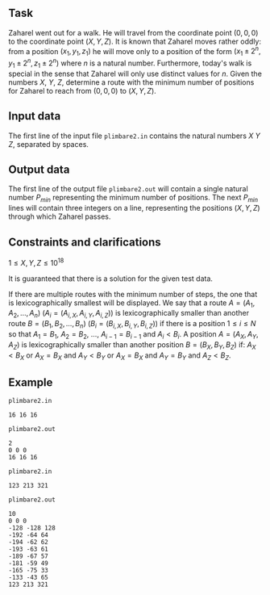 ## Task

Zaharel went out for a walk. He will travel from the coordinate point $(0, 0, 0)$ to the coordinate point $(X, Y, Z)$. It is known that Zaharel moves rather oddly: from a position $(x_1, y_1, z_1)$ he will move only to a position of the form $(x_1 \pm 2^n, y_1 \pm 2^n, z_1 \pm 2^n)$ where $n$ is a natural number. Furthermore, today's walk is special in the sense that Zaharel will only use distinct values for $n$. Given the numbers $X$, $Y$, $Z$, determine a route with the minimum number of positions for Zaharel to reach from $(0, 0, 0)$ to $(X, Y, Z)$.

## Input data

The first line of the input file `plimbare2.in` contains the natural numbers $X$ $Y$ $Z$, separated by spaces.

## Output data

The first line of the output file `plimbare2.out` will contain a single natural number $P_{min}$ representing the minimum number of positions. The next $P_{min}$ lines will contain three integers on a line, representing the positions $(X, Y, Z)$ through which Zaharel passes.

## Constraints and clarifications

$1 \leq X, Y, Z \leq 10^{18}$

It is guaranteed that there is a solution for the given test data.

If there are multiple routes with the minimum number of steps, the one that is lexicographically smallest will be displayed. We say that a route $A=(A_1, A_2, \dots, A_n)$ $(A_i=(A_{i,X}, A_{i,Y}, A_{i,Z}))$ is lexicographically smaller than another route $B=(B_1, B_2, \dots, B_n)$ $(B_i=(B_{i,X}, B_{i,Y}, B_{i,Z}))$ if there is a position $1 \leq i \leq N$ so that $A_1 = B_1$, $A_2 = B_2$, $\dots$, $A_{i-1} = B_{i-1}$ and $A_i < B_i$. A position $A=(A_X, A_Y, A_Z)$ is lexicographically smaller than another position $B=(B_X, B_Y, B_Z)$ if: $A_X < B_X$ or $A_X = B_X$ and $A_Y < B_Y$ or $A_X = B_X$ and $A_Y = B_Y$ and $A_Z < B_Z$.

## Example

`plimbare2.in`
```
16 16 16
```

`plimbare2.out`
```
2
0 0 0
16 16 16
```

`plimbare2.in`
```
123 213 321
```

`plimbare2.out`
```
10
0 0 0
-128 -128 128
-192 -64 64
-194 -62 62
-193 -63 61
-189 -67 57
-181 -59 49
-165 -75 33
-133 -43 65
123 213 321
```